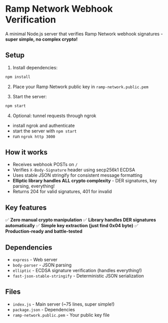 # Ramp Network Webhook Verification

A minimal Node.js server that verifies Ramp Network webhook signatures - **super simple, no complex crypto!**

## Setup

1. Install dependencies:
```bash
npm install
```

2. Place your Ramp Network public key in `ramp-network.public.pem`

3. Start the server:
```bash
npm start
```

4. Optional: tunnel requests through ngrok
- install ngrok and authenticate
- start the server with `npm start`
- run `ngrok http 3000`


## How it works

- Receives webhook POSTs on `/`
- Verifies `X-Body-Signature` header using secp256k1 ECDSA
- Uses stable JSON stringify for consistent message formatting
- **Elliptic library handles ALL crypto complexity** - DER signatures, key parsing, everything!
- Returns 204 for valid signatures, 401 for invalid

## Key features

✅ **Zero manual crypto manipulation**
✅ **Library handles DER signatures automatically**
✅ **Simple key extraction (just find 0x04 byte)**
✅ **Production-ready and battle-tested**

## Dependencies

- `express` - Web server
- `body-parser` - JSON parsing
- `elliptic` - ECDSA signature verification (handles everything!)
- `fast-json-stable-stringify` - Deterministic JSON serialization

## Files

- `index.js` - Main server (~75 lines, super simple!)
- `package.json` - Dependencies
- `ramp-network.public.pem` - Your public key file

